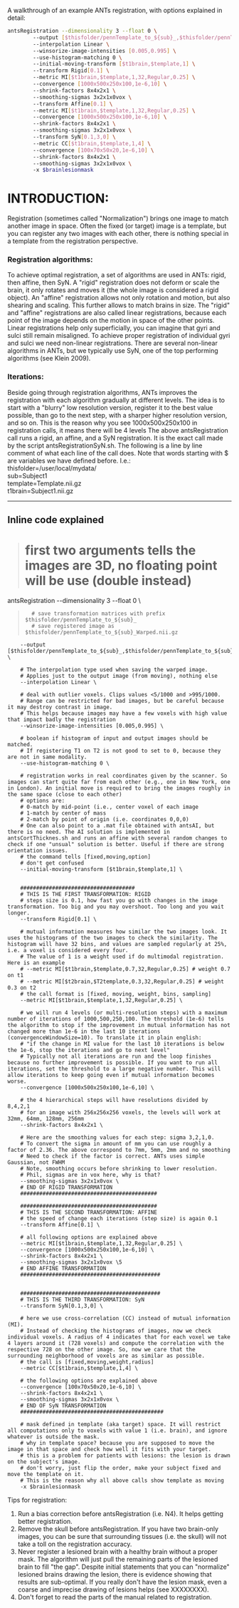 A walkthrough of an example ANTs registration, with options explained in detail:

```bash
antsRegistration --dimensionality 3 --float 0 \  
        --output [$thisfolder/pennTemplate_to_${sub}_,$thisfolder/pennTemplate_to_${sub}_Warped.nii.gz] \  
        --interpolation Linear \  
        --winsorize-image-intensities [0.005,0.995] \  
        --use-histogram-matching 0 \  
        --initial-moving-transform [$t1brain,$template,1] \  
        --transform Rigid[0.1] \  
        --metric MI[$t1brain,$template,1,32,Regular,0.25] \  
        --convergence [1000x500x250x100,1e-6,10] \  
        --shrink-factors 8x4x2x1 \  
        --smoothing-sigmas 3x2x1x0vox \  
        --transform Affine[0.1] \  
        --metric MI[$t1brain,$template,1,32,Regular,0.25] \  
        --convergence [1000x500x250x100,1e-6,10] \  
        --shrink-factors 8x4x2x1 \  
        --smoothing-sigmas 3x2x1x0vox \    
        --transform SyN[0.1,3,0] \  
        --metric CC[$t1brain,$template,1,4] \  
        --convergence [100x70x50x20,1e-6,10] \  
        --shrink-factors 8x4x2x1 \  
        --smoothing-sigmas 3x2x1x0vox \  
        -x $brainlesionmask
```




# INTRODUCTION:  
Registration (sometimes called "Normalization") brings one image to match another image in space. Often the fixed (or target) image is a template, but you can register any two images with each other, there is nothing special in a template from the registration perspective.  
  
### Registration algorithms:  
To achieve optimal registration, a set of algorithms are used in ANTs: rigid, then affine, then SyN. A "rigid" registration does not deform or scale the brain, it only rotates and moves it (the whole image is considered a rigid object). An "affine" registration allows not only rotation and motion, but also shearing and scaling. This further allows to match brains in size. The "rigid" and "affine" registrations are also called linear registrations, because each point of the image depends on the motion in space of the other points. Linear registrations help only superficially, you can imagine that gyri and sulci still remain misaligned. To achieve proper registration of individual gyri and sulci we need  non-linear registrations. There are several non-linear algorithms in ANTs, but we typically use SyN, one of the top  performing algorithms (see Klein 2009).   

### Iterations:  
Beside going through registration algorithms, ANTs improves the registration with each algorithm gradually at different levels. The idea is to start with a "blurry" low resolution version, register it to the best value possible, than go to the next step, with a sharper higher resolution version, and so on. This is the reason why you see 1000x500x250x100 in registration calls, it means there will be 4 levels 
The above antsRegistration call runs a rigid, an affine, and a SyN registration. It is the exact call made by the script antsRegistrationSyN.sh. The following is a line by line comment of what each line of the call does. Note that words starting with $ are variables we have defined before. I.e.:  
thisfolder=/user/local/mydata/  
sub=Subject1  
template=Template.nii.gz  
t1brain=Subject1.nii.gz  



***
## Inline code explained  
>  # first two arguments tells the images are 3D, no floating point will be use (double instead)  
antsRegistration --dimensionality 3 --float 0 \  
  
>		# save transformation matrices with prefix $thisfolder/pennTemplate_to_${sub}_
>		# save registered image as $thisfolder/pennTemplate_to_${sub}_Warped.nii.gz
        --output [$thisfolder/pennTemplate_to_${sub}_,$thisfolder/pennTemplate_to_${sub}_Warped.nii.gz] \
        
        # The interpolation type used when saving the warped image.
		# Applies just to the output image (from moving), nothing else
        --interpolation Linear \
        
        # deal with outlier voxels. Clips values <5/1000 and >995/1000. 
		# Range can be restricted for bad images, but be careful because it may destroy contrast in image.
		# This helps because images may have a few voxels with high value that impact badly the registration
        --winsorize-image-intensities [0.005,0.995] \
        
        # boolean if histogram of input and output images should be matched.
		# If registering T1 on T2 is not good to set to 0, because they are not in same modality.
        --use-histogram-matching 0 \
        
		# registration works in real coordinates given by the scanner. So images can start quite far from each other (e.g., one in New York, one in London). An initial move is required to bring the images roughly in the same space (close to each other)
        # options are:
		# 0-match by mid-point (i.e., center voxel of each image
		# 1-match by center of mass
		# 2-match by point of origin (i.e. coordinates 0,0,0)
        # One can also point to a .mat file obtained with antsAI, but there is no need. The AI solution is implemented in antsCortThicknes.sh and runs an affine with several random changes to check if one "unsual" solution is better. Useful if there are strong orientation issues.
		# the command tells [fixed,moving,option]
		# don't get confused 
        --initial-moving-transform [$t1brain,$template,1] \
        
        
		####################################
		# THIS IS THE FIRST TRANSFORMATION: RIGID
        # steps size is 0.1, how fast you go with changes in the image transformation. Too big and you may overshoot. Too long and you wait longer.
        --transform Rigid[0.1] \
        
		# mutual information measures how similar the two images look. It uses the histograms of the two images to check the similarity. The histogram will have 32 bins, and values are sampled regularly at 25%, i.e. a voxel is considered every four.
        # The value of 1 is a weight used if do multimodal registration. Here is an example
		# --metric MI[$t1brain,$template,0.7,32,Regular,0.25] # weight 0.7 on t1
		# --metric MI[$t2brain,$T2template,0.3,32,Regular,0.25] # weight 0.3 on t2
		# the call format is [fixed, moving, weight, bins, sampling]
        --metric MI[$t1brain,$template,1,32,Regular,0.25] \
        
        # we will run 4 levels (or multi-resolution steps) with a maximum number of iterations of 1000,500,250,100. The threshold (1e-6) tells the algorithm to stop if the improvement in mutual information has not changed more than 1e-6 in the last 10 iterations (convergenceWindowSize=10). To translate it in plain english:
		# "if the change in MI value for the last 10 iterations is below the 1e-6, stop the iterations and go to next level"
		# Typically not all iterations are run and the loop finishes because no further improvement is possible. If you want to run all iterations, set the threshold to a large negative number. This will allow iterations to keep going even if mutual information becomes worse.
        --convergence [1000x500x250x100,1e-6,10] \
        
        # the 4 hierarchical steps will have resolutions divided by 8,4,2,1
		# for an image with 256x256x256 voxels, the levels will work at 32mm, 64mm, 128mm, 256mm
        --shrink-factors 8x4x2x1 \
        
        # Here are the smoothing values for each step: sigma 3,2,1,0.
        # To convert the sigma in amount of mm you can use roughly a factor of 2.36. The above correspond to 7mm, 5mm, 2mm and no smoothing
        # Need to check if the factor is correct. ANTs uses simple Gaussian, not FWHM
		# Note, smoothing occurs before shrinking to lower resolution.
		# Phil, sigmas are in vox here, why is that?
        --smoothing-sigmas 3x2x1x0vox \
        # END OF RIGID TRANSFORMATION
		###########################################
		
		###########################################
        # THIS IS THE SECOND TRANSFORMATION: AFFINE
		# the speed of change each iterations (step size) is again 0.1
        --transform Affine[0.1] \
        
        # all following options are explained above
        --metric MI[$t1brain,$template,1,32,Regular,0.25] \
        --convergence [1000x500x250x100,1e-6,10] \
        --shrink-factors 8x4x2x1 \
        --smoothing-sigmas 3x2x1x0vox \5
        # END AFFINE TRANSFORMATION
		############################################
        
        
        ############################################
		# THIS IS THE THIRD TRANSFORMATION: SyN
        --transform SyN[0.1,3,0] \
		
        # here we use cross-correlation (CC) instead of mutual information (MI).
		# Instead of checking the histograms of images, now we check individual voxels. A radius of 4 indicates that for each voxel we take 4 layers around it (728 voxels) and compute the correlation with the respective 728 on the other image. So, now we care that the surrounding neighborhood of voxels are as similar as possible.
		# the call is [fixed,moving,weight,radius]
        --metric CC[$t1brain,$template,1,4] \
		
		# the following options are explained above
        --convergence [100x70x50x20,1e-6,10] \
        --shrink-factors 8x4x2x1 \
        --smoothing-sigmas 3x2x1x0vox \
		# END OF SyN TRANSFORMATION
		#############################################
        
        # mask defined in template (aka target) space. It will restrict all computations only to voxels with value 1 (i.e. brain), and ignore whatever is outside the mask.
		# why in template space? because you are supposed to move the image in that space and check how well it fits with your target.
		# this is a problem for patients with lesions: the lesion is drawn on the subject's image.
		# don't worry, just flip the order, make your subject fixed and move the template on it.
		# This is the reason why all above calls show template as moving
        -x $brainlesionmask
        


		
Tips for registration:
1. Run a bias correction before antsRegistration (i.e. N4). It helps getting better registration.  
2. Remove the skull before antsRegistration. If you have two brain-only images, you can be sure that surrounding tissues (i.e. the skull) will not take a toll on the registration accuracy.  
3. Never register a lesioned brain with a healthy brain without a proper mask. The algorithm will just pull the remaining parts of the lesioned brain to fill "the gap". Despite initial statements that you can "normalize" lesioned brains drawing the lesion, there is evidence showing that results are sub-optimal. If you really don't have the lesion mask, even a coarse and imprecise drawing of lesions helps (see XXXXXXXX).  
3. Don't forget to read the parts of the manual related to registration.  